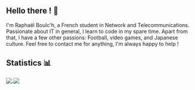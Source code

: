 ## Hello there ! 👋 

I'm Raphaël Boulc'h, a French student in Network and Telecommunications. 
Passionate about IT in general, I learn to code in my spare time. 
Apart from that, I have a few other passions: Football, video games, and Japanese culture. Feel free to contact me for anything, I'm always happy to help !

## Statistics 📊
<a href="https://github.com/raphaelboulch">
  <img align="center" src="https://github-readme-stats.vercel.app/api?username=raphaelboulch&count_private=true&hide_border=true&show_icons=true&theme=dark" />
</a>

<a href="https://github.com/raphaelboulch">
  <img align="center" src="https://github-readme-stats.vercel.app/api/top-langs/?username=raphaelboulch&hide_border=true&theme=dark" />
</a>
